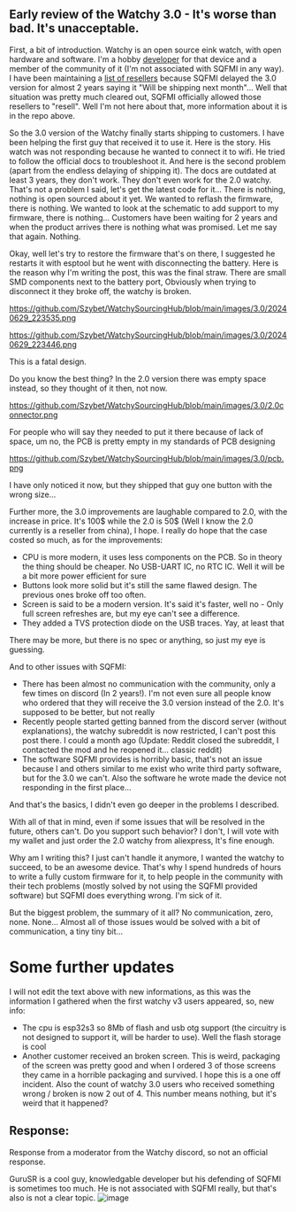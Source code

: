 ## Early review of the Watchy 3.0 - It's worse than bad. It's unacceptable.

First, a bit of introduction. Watchy is an open source eink watch, with open hardware and software. I'm a hobby [developer](https://github.com/Szybet/InkWatchy) for that device and a member of the community of it (I'm not associated with SQFMI in any way). I have been maintaining a [list of resellers](https://github.com/Szybet/WatchySourcingHub) because SQFMI delayed the 3.0 version for almost 2 years saying it "Will be shipping next month"... Well that situation was pretty much cleared out, SQFMI officially allowed those resellers to "resell". Well I'm not here about that, more information about it is in the repo above.

So the 3.0 version of the Watchy finally starts shipping to customers. I have been helping the first guy that received it to use it. Here is the story. His watch was not responding because he wanted to connect it to wifi. He tried to follow the official docs to troubleshoot it. And here is the second problem (apart from the endless delaying of shipping it). The docs are outdated at least 3 years, they don't work. They don't even work for the 2.0 watchy. That's not a problem I said, let's get the latest code for it... There is nothing, nothing is open sourced about it yet. We wanted to reflash the firmware, there is nothing. We wanted to look at the schematic to add support to my firmware, there is nothing... Customers have been waiting for 2 years and when the product arrives there is nothing what was promised. Let me say that again. Nothing.

Okay, well let's try to restore the firmware that's on there, I suggested he restarts it with esptool but he went with disconnecting the battery. Here is the reason why I'm writing the post, this was the final straw. There are small SMD components next to the battery port, Obviously when trying to disconnect it they broke off, the watchy is broken.  

https://github.com/Szybet/WatchySourcingHub/blob/main/images/3.0/20240629_223535.png

https://github.com/Szybet/WatchySourcingHub/blob/main/images/3.0/20240629_223446.png

This is a fatal design.

Do you know the best thing? In the 2.0 version there was empty space instead, so they thought of it then, not now.

https://github.com/Szybet/WatchySourcingHub/blob/main/images/3.0/2.0connector.png

For people who will say they needed to put it there because of lack of space, um no, the PCB is pretty empty in my standards of PCB designing 

https://github.com/Szybet/WatchySourcingHub/blob/main/images/3.0/pcb.png

I have only noticed it now, but they shipped that guy one button with the wrong size...

Further more, the 3.0 improvements are laughable compared to 2.0, with the increase in price. It's 100$ while the 2.0 is 50$ (Well I know the 2.0 currently is a reseller from china), I hope. I really do hope that the case costed so much, as for the improvements:
- CPU is more modern, it uses less components on the PCB. So in theory the thing should be cheaper. No USB-UART IC, no RTC IC. Well it will be a bit more power efficient for sure
- Buttons look more solid but it's still the same flawed design. The previous ones broke off too often.
- Screen is said to be a modern version. It's said it's faster, well no - Only full screen refreshes are, but my eye can't see a difference.
- They added a TVS protection diode on the USB traces. Yay, at least that

There may be more, but there is no spec or anything, so just my eye is guessing.

And to other issues with SQFMI:
- There has been almost no communication with the community, only a few times on discord (In 2 years!). I'm not even sure all people know who ordered that they will receive the 3.0 version instead of the 2.0. It's supposed to be better, but not really
- Recently people started getting banned from the discord server (without explanations), the watchy subreddit is now restricted, I can't post this post there. I could a month ago (Update: Reddit closed the subreddit, I contacted the mod and he reopened it... classic reddit)
- The software SQFMI provides is horribly basic, that's not an issue because I and others similar to me exist who write third party software, but for the 3.0 we can't. Also the software he wrote made the device not responding in the first place...

And that's the basics, I didn't even go deeper in the problems I described.

With all of that in mind, even if some issues that will be resolved in the future, others can't. Do you support such behavior? I don't, I will vote with my wallet and just order the 2.0 watchy from aliexpress, It's fine enough.

Why am I writing this? I just can't handle it anymore, I wanted the watchy to succeed, to be an awesome device. That's why I spend hundreds of hours to write a fully custom firmware for it, to help people in the community with their tech problems (mostly solved by not using the SQFMI provided software) but SQFMI does everything wrong. I'm sick of it.

But the biggest problem, the summary of it all? No communication, zero, none. None... Almost all of those issues would be solved with a bit of communication, a tiny tiny bit...

# Some further updates
I will not edit the text above with new informations, as this was the information I gathered when the first watchy v3 users appeared, so, new info:
- The cpu is esp32s3 so 8Mb of flash and usb otg support (the circuitry is not designed to support it, will be harder to use). Well the flash storage is cool
- Another customer received an broken screen. This is weird, packaging of the screen was pretty good and when I ordered 3 of those screens they came in a horrible packaging and survived. I hope this is a one off incident. Also the count of watchy 3.0 users who received something wrong / broken is now 2 out of 4. This number means nothing, but it's weird that it happened?

## Response:

Response from a moderator from the Watchy discord, so not an official response.

GuruSR is a cool guy, knowledgable developer but his defending of SQFMI is sometimes too much. He is not associated with SQFMI really, but that's also is not a clear topic.
![image](https://github.com/Szybet/WatchySourcingHub/assets/53944559/d27f517e-cc73-4d78-85f0-9516f774a3c6)
